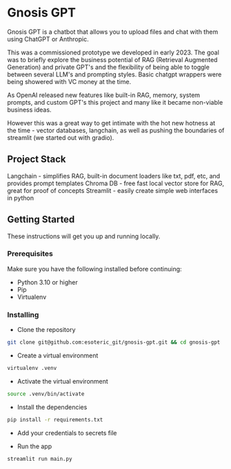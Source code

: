 # Gnosis GPT

Gnosis GPT is a chatbot that allows you to upload files and chat with them using ChatGPT or Anthropic.

This was a commissioned prototype we developed in early 2023.  The goal was to briefly explore the business potential of RAG (Retrieval Augmented Generation) and private GPT's and the flexibility of being able to toggle between several LLM's and prompting styles.  Basic chatgpt wrappers were being showered with VC money at the time.

As OpenAI released new features like built-in RAG, memory, system prompts, and custom GPT's this project and many like it became non-viable business ideas.

However this was a great way to get intimate with the hot new hotness at the time - vector databases, langchain, as well as pushing the boundaries of streamlit (we started out with gradio).

## Project Stack
Langchain - simplifies RAG, built-in document loaders like txt, pdf, etc, and provides prompt templates
Chroma DB - free fast local vector store for RAG, great for proof of concepts
Streamlit - easily create simple web interfaces in python

## Getting Started

These instructions will get you up and running locally.

### Prerequisites

Make sure you have the following installed before continuing:

- Python 3.10 or higher
- Pip
- Virtualenv


### Installing

- Clone the repository

```bash
git clone git@github.com:esoteric_git/gnosis-gpt.git && cd gnosis-gpt
```

- Create a virtual environment

```bash
virtualenv .venv
```

- Activate the virtual environment

```bash
source .venv/bin/activate
```

- Install the dependencies

```bash
pip install -r requirements.txt
```

- Add your credentials to secrets file

- Run the app

```bash
streamlit run main.py
```
